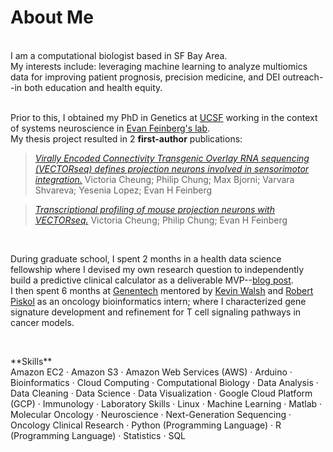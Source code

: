 # About Me

<br>
I am a computational biologist based in SF Bay Area.<br>
My interests include: leveraging machine learning to analyze multiomics data for improving patient prognosis, precision medicine, and DEI outreach--in both education and health equity.<br><br>

Prior to this, I obtained my PhD in Genetics at [UCSF](https://tetrad.ucsf.edu/) working in the context of systems neuroscience in [Evan Feinberg's lab](http://www.evanfeinberglab.com/).<br> 
My thesis project resulted in 2 **first-author** publications:<br>

> [*Virally Encoded Connectivity Transgenic Overlay RNA sequencing (VECTORseq) defines projection neurons involved in sensorimotor integration.*](https://doi.org/10.1016/j.celrep.2021.110131) Victoria Cheung; Philip Chung; Max Bjorni; Varvara Shvareva; Yesenia Lopez; Evan H Feinberg<br>

> [*Transcriptional profiling of mouse projection neurons with VECTORseq.*](https://doi.org/10.1016/j.xpro.2022.101625) Victoria Cheung; Philip Chung; Evan H Feinberg<br>
<br>

During graduate school, I spent 2 months in a health data science fellowship where I devised my own research question to independently build a predictive clinical calculator as a deliverable MVP--[blog post](https://towardsdatascience.com/predicting-acute-kidney-injury-in-hospitalized-patients-53ca07525e67?gi=619e89828b8e).<br>
I then spent 6 months at [Genentech](https://www.gene.com/) mentored by [Kevin Walsh](https://www.researchgate.net/profile/Kevin-Walsh-3) and [Robert Piskol](https://scholar.google.com/citations?user=4dgMpSAAAAAJ&hl=en) as an oncology bioinformatics intern; where I characterized gene signature development and refinement for T cell signaling pathways in cancer models.

<p>&nbsp;</p>
**Skills**<br>
Amazon EC2 · Amazon S3 · Amazon Web Services (AWS) · Arduino · Bioinformatics · Cloud Computing · Computational Biology · Data Analysis · Data Cleaning · Data Science · Data Visualization · Google Cloud Platform (GCP) ·  Immunology · Laboratory Skills · Linux  · Machine Learning · Matlab · Molecular Oncology · Neuroscience · Next-Generation Sequencing · Oncology Clinical Research · Python (Programming Language) ·  R (Programming Language) · Statistics · SQL
